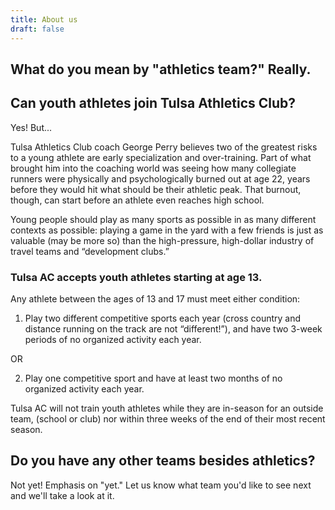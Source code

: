 ```yaml
---
title: About us
draft: false
---
```


## What do you mean by "athletics team?" Really.



## Can youth athletes join Tulsa Athletics Club?

Yes! But...

Tulsa Athletics Club coach George Perry believes two of the greatest risks to a young athlete are early specialization and over-training. Part of what brought him into the coaching world was seeing how many collegiate runners were physically and psychologically burned out at age 22, years before they would hit what should be their athletic peak. That burnout, though, can start before an athlete even reaches high school. 

Young people should play as many sports as possible in as many different contexts as possible: playing a game in the yard with a few friends is just as valuable (may be more so) than the high-pressure, high-dollar industry of travel teams and “development clubs.” 

### Tulsa AC accepts youth athletes starting at age 13. 

Any athlete between the ages of 13 and 17 must meet either condition:

1) Play two different competitive sports each year (cross country and distance running on the track are not “different!”), and have two 3-week periods of no organized activity each year.

OR

2) Play one competitive sport and have at least two months of no organized activity each year.

Tulsa AC will not train youth athletes while they are in-season for an outside team, (school or club) nor within three weeks of the end of their most recent season.


## Do you have any other teams besides athletics?

Not yet! Emphasis on "yet." Let us know what team you'd like to see next and we'll take a look at it.